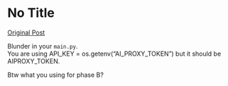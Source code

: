 # No Title

[Original Post](https://discourse.onlinedegree.iitm.ac.in/t/164277/437)

<p>Blunder in your <code>main.py</code>.<br>
You are using API_KEY = os.getenv(“AI_PROXY_TOKEN”) but it should be AIPROXY_TOKEN.</p>
<p>Btw what you using for phase B?</p>